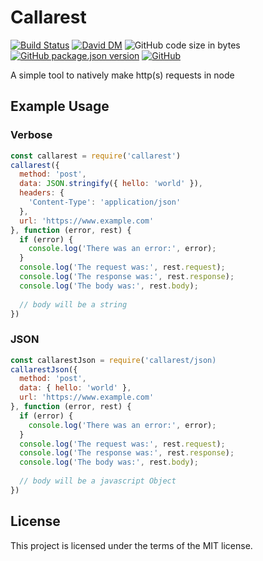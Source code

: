 # Callarest
[![Build Status](https://travis-ci.org/markwylde/callarest.svg?branch=master)](https://travis-ci.org/markwylde/callarest)
[![David DM](https://david-dm.org/markwylde/callarest.svg)](https://david-dm.org/markwylde/callarest)
![GitHub code size in bytes](https://img.shields.io/github/languages/code-size/markwylde/callarest)
[![GitHub package.json version](https://img.shields.io/github/package-json/v/markwylde/callarest)](https://github.com/markwylde/callarest/releases)
[![GitHub](https://img.shields.io/github/license/markwylde/callarest)](https://github.com/markwylde/callarest/blob/master/LICENSE)

A simple tool to natively make http(s) requests in node

## Example Usage
### Verbose
```javascript
const callarest = require('callarest')
callarest({
  method: 'post',
  data: JSON.stringify({ hello: 'world' }),
  headers: {
    'Content-Type': 'application/json'
  },
  url: 'https://www.example.com'
}, function (error, rest) {
  if (error) {
    console.log('There was an error:', error);
  }
  console.log('The request was:', rest.request);
  console.log('The response was:', rest.response);
  console.log('The body was:', rest.body);
  
  // body will be a string
})
```

### JSON
```javascript
const callarestJson = require('callarest/json)
callarestJson({
  method: 'post',
  data: { hello: 'world' },
  url: 'https://www.example.com'
}, function (error, rest) {
  if (error) {
    console.log('There was an error:', error);
  }
  console.log('The request was:', rest.request);
  console.log('The response was:', rest.response);
  console.log('The body was:', rest.body);
  
  // body will be a javascript Object
})
```

## License
This project is licensed under the terms of the MIT license.
